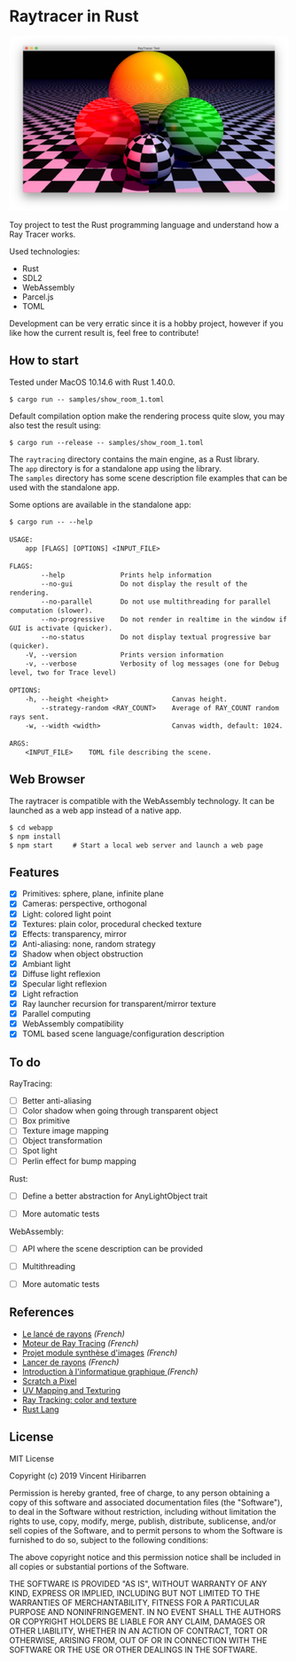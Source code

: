 # Raytracer in Rust

![Sample](./doc/images/sample_readme.jpg)

Toy project to test the Rust programming language and understand how a Ray Tracer works.

Used technologies:

- Rust
- SDL2
- WebAssembly
- Parcel.js
- TOML

Development can be very erratic since it is a hobby project, however if you like how
the current result is, feel free to contribute!


## How to start

Tested under MacOS 10.14.6 with Rust 1.40.0.

    $ cargo run -- samples/show_room_1.toml

Default compilation option make the rendering process quite slow, you may also test the result using:

    $ cargo run --release -- samples/show_room_1.toml

The `raytracing` directory contains the main engine, as a Rust library.<br>
The `app` directory is for a standalone app using the library.<br>
The `samples` directory has some scene description file examples that can be used with the standalone app.

Some options are available in the standalone app:

```
$ cargo run -- --help

USAGE:
    app [FLAGS] [OPTIONS] <INPUT_FILE>

FLAGS:
        --help              Prints help information
        --no-gui            Do not display the result of the rendering.
        --no-parallel       Do not use multithreading for parallel computation (slower).
        --no-progressive    Do not render in realtime in the window if GUI is activate (quicker).
        --no-status         Do not display textual progressive bar (quicker).
    -V, --version           Prints version information
    -v, --verbose           Verbosity of log messages (one for Debug level, two for Trace level)

OPTIONS:
    -h, --height <height>                Canvas height.
        --strategy-random <RAY_COUNT>    Average of RAY_COUNT random rays sent.
    -w, --width <width>                  Canvas width, default: 1024.

ARGS:
    <INPUT_FILE>    TOML file describing the scene.
```

## Web Browser

The raytracer is compatible with the WebAssembly technology. It can be launched as a web app
instead of a native app.

    $ cd webapp
    $ npm install
    $ npm start     # Start a local web server and launch a web page

## Features

- [X] Primitives: sphere, plane, infinite plane
- [X] Cameras: perspective, orthogonal
- [X] Light: colored light point
- [X] Textures: plain color, procedural checked texture
- [X] Effects: transparency, mirror
- [X] Anti-aliasing: none, random strategy
- [X] Shadow when object obstruction
- [X] Ambiant light
- [X] Diffuse light reflexion
- [X] Specular light reflexion
- [X] Light refraction
- [X] Ray launcher recursion for transparent/mirror texture
- [X] Parallel computing
- [X] WebAssembly compatibility
- [X] TOML based scene language/configuration description

## To do

RayTracing:

- [ ] Better anti-aliasing
- [ ] Color shadow when going through transparent object
- [ ] Box primitive
- [ ] Texture image mapping
- [ ] Object transformation
- [ ] Spot light
- [ ] Perlin effect for bump mapping

Rust:

- [ ] Define a better abstraction for AnyLightObject trait

- [ ] More automatic tests

WebAssembly:

- [ ] API where the scene description can be provided
- [ ] Multithreading
- [ ] More automatic tests


## References

- [Le lancé de rayons](http://mathinfo.univ-reims.fr/image/siRendu/Documents/2004-Chap6-RayTracing.pdf) *(French)*
- [Moteur de Ray Tracing](https://www.cyril-rabat.fr/data/RAYTRACING_rapport.pdf) *(French)*
- [Projet module synthèse d'images](http://gregory.corgie.free.fr/dotclear/images/Raytracing/Rapport_Raytracing.pdf) *(French)*
- [Lancer de rayons](http://heigeas.free.fr/laure/ray_tracing/realisation.htm) *(French)*
- [Introduction à l'informatique graphique
](https://www.lama.univ-savoie.fr/pagesmembres/lachaud/Cours/INFO805/Tests/html/ig_tp2.html) *(French)*
- [Scratch a Pixel](https://www.scratchapixel.com/)
- [UV Mapping and Texturing](http://viclw17.github.io/2019/04/12/raytracing-uv-mapping-and-texturing/)
- [Ray Tracking: color and texture](http://www.bentonian.com/Lectures/AdvGraph1314/3.%20Ray%20tracing%20-%20color%20and%20texture.pdf)
- [Rust Lang](https://www.rust-lang.org/)

## License

MIT License

Copyright (c) 2019 Vincent Hiribarren

Permission is hereby granted, free of charge, to any person obtaining a copy
of this software and associated documentation files (the "Software"), to deal
in the Software without restriction, including without limitation the rights
to use, copy, modify, merge, publish, distribute, sublicense, and/or sell
copies of the Software, and to permit persons to whom the Software is
furnished to do so, subject to the following conditions:

The above copyright notice and this permission notice shall be included in all
copies or substantial portions of the Software.

THE SOFTWARE IS PROVIDED "AS IS", WITHOUT WARRANTY OF ANY KIND, EXPRESS OR
IMPLIED, INCLUDING BUT NOT LIMITED TO THE WARRANTIES OF MERCHANTABILITY,
FITNESS FOR A PARTICULAR PURPOSE AND NONINFRINGEMENT. IN NO EVENT SHALL THE
AUTHORS OR COPYRIGHT HOLDERS BE LIABLE FOR ANY CLAIM, DAMAGES OR OTHER
LIABILITY, WHETHER IN AN ACTION OF CONTRACT, TORT OR OTHERWISE, ARISING FROM,
OUT OF OR IN CONNECTION WITH THE SOFTWARE OR THE USE OR OTHER DEALINGS IN THE
SOFTWARE.